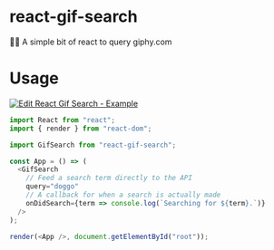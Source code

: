 # react-gif-search

🕵️‍♀️ A simple bit of react to query giphy.com

# Usage

[![Edit React Gif Search - Example](https://codesandbox.io/static/img/play-codesandbox.svg)](https://codesandbox.io/s/048j8r809l)

```javascript
import React from "react";
import { render } from "react-dom";

import GifSearch from "react-gif-search";

const App = () => (
  <GifSearch
    // Feed a search term directly to the API
    query="doggo"
    // A callback for when a search is actually made
    onDidSearch={term => console.log(`Searching for ${term}.`)}
  />
);

render(<App />, document.getElementById("root"));
```
